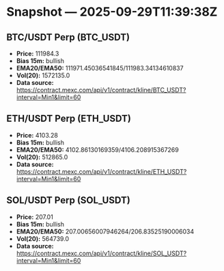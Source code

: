 # Snapshot — 2025-09-29T11:39:38Z

## BTC/USDT Perp (BTC_USDT)
- **Price:** 111984.3
- **Bias 15m:** bullish
- **EMA20/EMA50:** 111971.45036541845/111983.34134610837
- **Vol(20):** 1572135.0
- **Data source:** https://contract.mexc.com/api/v1/contract/kline/BTC_USDT?interval=Min1&limit=60

## ETH/USDT Perp (ETH_USDT)
- **Price:** 4103.28
- **Bias 15m:** bullish
- **EMA20/EMA50:** 4102.86130169359/4106.208915367269
- **Vol(20):** 512865.0
- **Data source:** https://contract.mexc.com/api/v1/contract/kline/ETH_USDT?interval=Min1&limit=60

## SOL/USDT Perp (SOL_USDT)
- **Price:** 207.01
- **Bias 15m:** bullish
- **EMA20/EMA50:** 207.00656007946264/206.83525190006034
- **Vol(20):** 564739.0
- **Data source:** https://contract.mexc.com/api/v1/contract/kline/SOL_USDT?interval=Min1&limit=60
